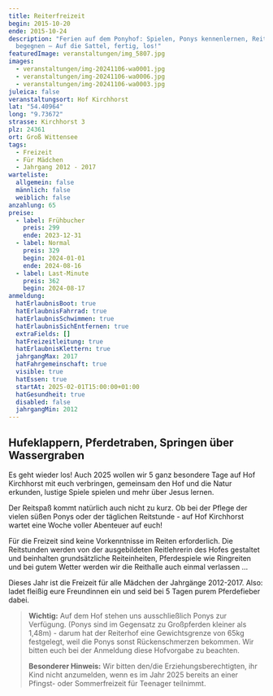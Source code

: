 ```yaml
---
title: Reiterfreizeit
begin: 2015-10-20
ende: 2015-10-24
description: "Ferien auf dem Ponyhof: Spielen, Ponys kennenlernen, Reiten, Gott
  begegnen – Auf die Sattel, fertig, los!"
featuredImage: veranstaltungen/img_5807.jpg
images:
  - veranstaltungen/img-20241106-wa0001.jpg
  - veranstaltungen/img-20241106-wa0006.jpg
  - veranstaltungen/img-20241106-wa0003.jpg
juleica: false
veranstaltungsort: Hof Kirchhorst
lat: "54.40964"
long: "9.73672"
strasse: Kirchhorst 3
plz: 24361
ort: Groß Wittensee
tags:
  - Freizeit
  - Für Mädchen
  - Jahrgang 2012 - 2017
warteliste:
  allgemein: false
  männlich: false
  weiblich: false
anzahlung: 65
preise:
  - label: Frühbucher
    preis: 299
    ende: 2023-12-31
  - label: Normal
    preis: 329
    begin: 2024-01-01
    ende: 2024-08-16
  - label: Last-Minute
    preis: 362
    begin: 2024-08-17
anmeldung:
  hatErlaubnisBoot: true
  hatErlaubnisFahrrad: true
  hatErlaubnisSchwimmen: true
  hatErlaubnisSichEntfernen: true
  extraFields: []
  hatFreizeitleitung: true
  hatErlaubnisKlettern: true
  jahrgangMax: 2017
  hatFahrgemeinschaft: true
  visible: true
  hatEssen: true
  startAt: 2025-02-01T15:00:00+01:00
  hatGesundheit: true
  disabled: false
  jahrgangMin: 2012
---
```

## Hufeklappern, Pferdetraben, Springen über Wassergraben

Es geht wieder los! Auch 2025 wollen wir 5 ganz besondere Tage auf Hof Kirchhorst mit euch verbringen, gemeinsam den Hof und die Natur erkunden, lustige Spiele spielen und mehr über Jesus lernen.

Der Reitspaß kommt natürlich auch nicht zu kurz. Ob bei der Pflege der vielen süßen Ponys oder der täglichen Reitstunde - auf Hof Kirchhorst wartet eine Woche voller Abenteuer auf euch!

Für die Freizeit sind keine Vorkenntnisse im Reiten erforderlich. Die Reitstunden werden von der ausgebildeten Reitlehrerin des Hofes gestaltet und beinhalten grundsätzliche Reiteinheiten, Pferdespiele wie Ringreiten und bei gutem Wetter werden wir die Reithalle auch einmal verlassen ...

Dieses Jahr ist die Freizeit für alle Mädchen der Jahrgänge 2012-2017. Also: ladet fleißig eure Freundinnen ein und seid bei 5 Tagen purem Pferdefieber dabei.

> **Wichtig:**
> Auf dem Hof stehen uns ausschließlich Ponys zur Verfügung. (Ponys sind im Gegensatz zu Großpferden kleiner als 1,48m) - darum hat der Reiterhof eine Gewichtsgrenze von 65kg festgelegt, weil die Ponys sonst Rückenschmerzen bekommen. Wir bitten euch bei der Anmeldung diese Hofvorgabe zu beachten.
>
> **Besonderer Hinweis:**
> Wir bitten den/die Erziehungsberechtigten, ihr Kind nicht anzumelden, wenn es im Jahr 2025 bereits an einer Pfingst- oder Sommerfreizeit für Teenager teilnimmt.